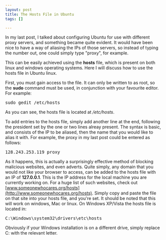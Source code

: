 ```yaml
--- 
layout: post
title: The Hosts File in Ubuntu
tags: []

---
```


In my last post, I talked about configuring Ubuntu for use with different proxy
servers, and something became quite evident. It would have been nice to have a
way of aliasing the IPs of those servers, so instead of typing the number out,
one could simply type "proxy", for example.

This can be easily achieved using the **hosts** file, which is present on both
linux and windows operating systems. Here I will discuss how to use the hosts
file in Ubuntu linux.

First, you must gain access to the file. It can only be written to as root, so
the **sudo** command must be used, in conjunction with your favourite editor.
For example:
<pre lang="bash">sudo gedit /etc/hosts</pre>
As you can see, the hosts file is located at _/etc/hosts_.

To add entries to the hosts file, simply add another line at the end, following
the president set by the one or two lines alreay present. The syntax is basic,
and consists of the IP to be aliased, then the name that you would like to alias
it with. For example, the proxy in my last post could be entered as follows:
<pre>128.243.253.119 proxy</pre>
As it happens, this is actually a surprisingly effective method of blocking
malicious websites, and even adverts. Quite simply, any domain that you would
not like your browser to access, can be added to the hosts file with an IP of
**127.0.0.1**. This is the IP address for the local machine you are currently
working on. For a huge list of such websites, check out
[www.someonewhocares.org/hosts](http://www.someonewhocares.org/hosts). Simply
copy and paste the file on that site into your hosts file, and you're set. It
should be noted that this will work on windows, Mac or linux. On Windows
XP/Vista the hosts file is located in:
<pre>C:\Windows\system32\drivers\etc\hosts</pre>
Obviously if your Windows installation is on a different drive, simply replace
C: with the relevant letter.
